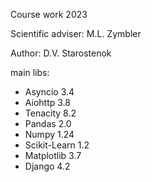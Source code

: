 Course work 2023

Scientific adviser: M.L. Zymbler

Author: D.V. Starostenok

main libs:
- Asyncio 3.4
- Aiohttp 3.8
- Tenacity 8.2
- Pandas 2.0
- Numpy 1.24
- Scikit-Learn 1.2
- Matplotlib 3.7
- Django 4.2
